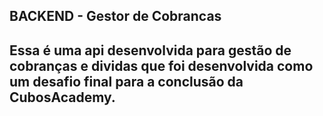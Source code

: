 ## BACKEND - Gestor de Cobrancas

Essa é uma api desenvolvida para gestão de cobranças e dividas que foi desenvolvida como um desafio final para a conclusão da CubosAcademy.
---

